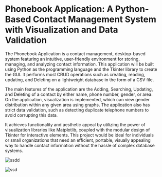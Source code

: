 <h1>Phonebook Application: A Python-Based Contact Management System with Visualization and Data Validation</h1>

The Phonebook Application is a contact management, desktop-based system featuring an intuitive, user-friendly environment for storing, managing, and analyzing contact information. This application will be built using Python as the programming language and the Tkinter library to create the GUI. It performs most CRUD operations such as creating, reading, updating, and Deleting on a lightweight database in the form of a CSV file.

The main features of the application are the Adding, Searching, Updating, and Deleting of a contact by either name, phone number, gender, or area. On the application, visualization is implemented, which can view gender distribution within any given area using graphs. The application also has strict data validation, such as detecting duplicate telephone numbers to avoid corrupting this data.

It achieves functionality and aesthetic appeal by utilizing the power of visualization libraries like Matplotlib, coupled with the modular design of Tkinter for interactive elements. This project would be ideal for individuals or small organizations that need an efficient, portable, visually appealing way to handle contact information without the hassle of complex database systems.

![ssdd](https://github.com/user-attachments/assets/f7dc48c2-d210-418f-b744-66c36ba709d4)

![ssd](https://github.com/user-attachments/assets/89cdc6c4-946b-41d3-bca7-20eaedfa53c2)
